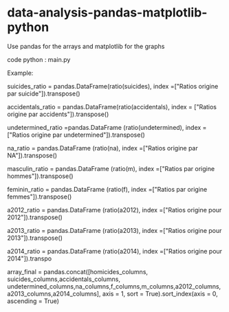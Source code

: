 # data-analysis-pandas-matplotlib-python

Use pandas for the arrays and matplotlib for the graphs

code python : main.py

Example:

suicides_ratio = pandas.DataFrame(ratio(suicides), index =["Ratios origine par suicide"]).transpose() 


accidentals_ratio = pandas.DataFrame(ratio(accidentals), index = ["Ratios origine par accidents"]).transpose()

undetermined_ratio =pandas.DataFrame (ratio(undetermined), index = ["Ratios origine par undetermined"]).transpose()

na_ratio = pandas.DataFrame (ratio(na), index =["Ratios origine par NA"]).transpose()

masculin_ratio = pandas.DataFrame (ratio(m), index =["Ratios par origine hommes"]).transpose()

feminin_ratio = pandas.DataFrame (ratio(f), index =["Ratios par origine femmes"]).transpose()

a2012_ratio = pandas.DataFrame (ratio(a2012), index =["Ratios origine pour 2012"]).transpose()

a2013_ratio = pandas.DataFrame (ratio(a2013), index =["Ratios origine pour 2013"]).transpose()

a2014_ratio = pandas.DataFrame (ratio(a2014), index =["Ratios origine pour 2014"]).transpo


array_final = pandas.concat([homicides_columns, suicides_columns,accidentals_columns, undetermined_columns,na_columns,f_columns,m_columns,a2012_columns,a2013_columns,a2014_columns], axis = 1, sort = True).sort_index(axis = 0, ascending = True)


